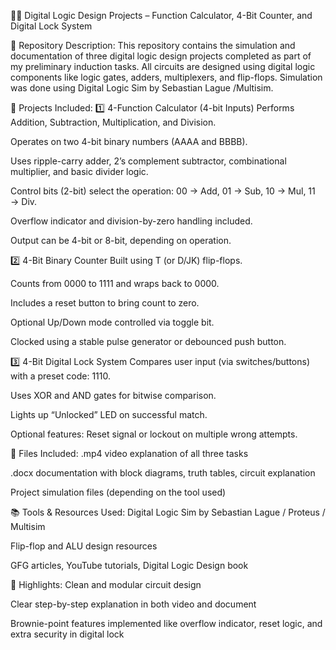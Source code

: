 🔐🧮 Digital Logic Design Projects – Function Calculator, 4-Bit Counter, and Digital Lock System

📂 Repository Description:
This repository contains the simulation and documentation of three digital logic design projects completed as part of my preliminary induction tasks. All circuits are designed using digital logic components like logic gates, adders, multiplexers, and flip-flops. Simulation was done using Digital Logic Sim by Sebastian Lague /Multisim.

🧠 Projects Included:
1️⃣ 4-Function Calculator (4-bit Inputs)
Performs Addition, Subtraction, Multiplication, and Division.

Operates on two 4-bit binary numbers (AAAA and BBBB).

Uses ripple-carry adder, 2’s complement subtractor, combinational multiplier, and basic divider logic.

Control bits (2-bit) select the operation:
00 → Add, 01 → Sub, 10 → Mul, 11 → Div.

Overflow indicator and division-by-zero handling included.

Output can be 4-bit or 8-bit, depending on operation.

2️⃣ 4-Bit Binary Counter
Built using T (or D/JK) flip-flops.

Counts from 0000 to 1111 and wraps back to 0000.

Includes a reset button to bring count to zero.

Optional Up/Down mode controlled via toggle bit.

Clocked using a stable pulse generator or debounced push button.

3️⃣ 4-Bit Digital Lock System
Compares user input (via switches/buttons) with a preset code: 1110.

Uses XOR and AND gates for bitwise comparison.

Lights up “Unlocked” LED on successful match.

Optional features: Reset signal or lockout on multiple wrong attempts.

📎 Files Included:
.mp4 video explanation of all three tasks

.docx documentation with block diagrams, truth tables, circuit explanation

Project simulation files (depending on the tool used)

📚 Tools & Resources Used:
Digital Logic Sim by Sebastian Lague / Proteus / Multisim

Flip-flop and ALU design resources

GFG articles, YouTube tutorials, Digital Logic Design book

🚀 Highlights:
Clean and modular circuit design

Clear step-by-step explanation in both video and document

Brownie-point features implemented like overflow indicator, reset logic, and extra security in digital lock

